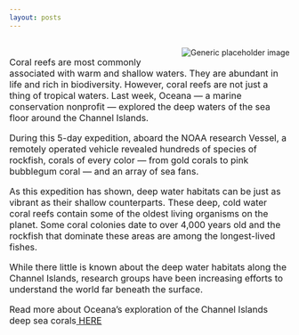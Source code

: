 ```yaml
---
layout: posts 
---
```

<div class="container-fluid" id="landing-content">
	<div class="col-lg-12">
	<br>
	<img class="featurette-image img-responsive center-block" src="{{site.url}}/img/news/orangecoral.jpg" alt="Generic placeholder image" style="float:right; PADDING-LEFT: 15px">
<font size="3px"><p>Coral reefs are most commonly associated with warm and shallow waters. They are abundant in life and rich in biodiversity. However, coral reefs are not just a thing of tropical waters. Last week, Oceana — a marine conservation nonprofit — explored the deep waters of the sea floor around the Channel Islands.</p>

<p>During this 5-day expedition, aboard the NOAA research Vessel, a remotely operated vehicle revealed hundreds of species of rockfish, corals of every color — from gold corals to pink bubblegum coral — and an array of sea fans.</p>

<p>As this expedition has shown, deep water habitats can be just as vibrant as their shallow counterparts. These deep, cold water coral reefs contain some of the oldest living organisms on the planet. Some coral colonies date to over 4,000 years old and the rockfish that dominate these areas are among the longest-lived fishes.</p>

<p>While there little is known about the deep water habitats along the Channel Islands, research groups have been increasing efforts to understand the world far beneath the surface. </p>

<p>Read more about Oceana’s exploration of the Channel Islands deep sea corals<a href="http://www.sandiegouniontribune.com/news/2016/aug/15/environment-channel-islands-marine-habitat/" target="_blank"> HERE</a></p>
</font>
</div>